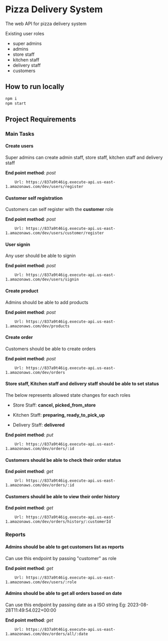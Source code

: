 # Pizza  Delivery System

The web API for pizza delivery system

Existing user roles
- super admins
- admins
-  store staff
-  kitchen staff
-  delivery staff
-  customers

## How to run locally
```sh
npm i
npm start
```

## Project Requirements

### Main Tasks


#### Create users
Super admins can  create admin staff, store staff, kitchen staff and delivery staff

**End point method**: *post*

        Url: https://837a9t46ig.execute-api.us-east-1.amazonaws.com/dev/users/register

#### Customer self registration

Customers can self register with the **customer** role

**End point method**: *post*

        Url: https://837a9t46ig.execute-api.us-east-1.amazonaws.com/dev/users/customer/register
 #### User signin

Any user should be able to signin

**End point method**: *post*

        Url: https://837a9t46ig.execute-api.us-east-1.amazonaws.com/dev/users/signin

#### Create product

Admins should be able to add products

**End point method**: *post*

        Url: https://837a9t46ig.execute-api.us-east-1.amazonaws.com/dev/products


#### Create order

Customers should be able to create orders

**End point method**: *post*

        Url: https://837a9t46ig.execute-api.us-east-1.amazonaws.com/dev/orders

#### Store staff, Kitchen staff and delivery staff should be able to set status

The below represents allowed state changes for each roles

- Store Staff: **cancel, picked_from_store**

- Kitchen Staff: **preparing, ready_to_pick_up**

- Delivery Staff: **delivered**

 **End point method**: *put*
   
        Url: https://837a9t46ig.execute-api.us-east-1.amazonaws.com/dev/orders/:id

####  Customers should be able to check their order status
   **End point method**: *get*
   
        Url: https://837a9t46ig.execute-api.us-east-1.amazonaws.com/dev/orders/:id
   
####  Customers should be able to view their order history
  **End point method**: *get*
   
        Url: https://837a9t46ig.execute-api.us-east-1.amazonaws.com/dev/orders/history/:customerId   
        
### Reports
####  Admins should be able to get customers list as reports

Can use this endpoint by passing "customer" as role

**End point method**: *get*

        Url: https://837a9t46ig.execute-api.us-east-1.amazonaws.com/dev/users/:role

####  Admins should be able to get all orders  based on date

Can use this endpoint by passing date as a ISO string Eg: 2023-08-28T11:49:54.022+00:00

**End point method**: *get*

        Url: https://837a9t46ig.execute-api.us-east-1.amazonaws.com/dev/orders/all/:date
        
